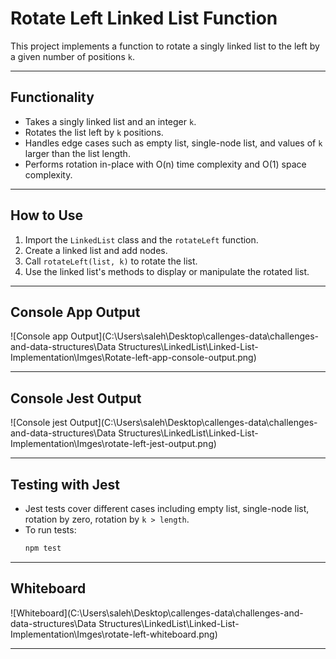 # Rotate Left Linked List Function

This project implements a function to rotate a singly linked list to the left by a given number of positions `k`.

---

## Functionality

- Takes a singly linked list and an integer `k`.
- Rotates the list left by `k` positions.
- Handles edge cases such as empty list, single-node list, and values of `k` larger than the list length.
- Performs rotation in-place with O(n) time complexity and O(1) space complexity.

---

## How to Use

1. Import the `LinkedList` class and the `rotateLeft` function.
2. Create a linked list and add nodes.
3. Call `rotateLeft(list, k)` to rotate the list.
4. Use the linked list's methods to display or manipulate the rotated list.

---
## Console App Output

![Console app Output](C:\Users\saleh\Desktop\callenges-data\challenges-and-data-structures\Data Structures\LinkedList\Linked-List-Implementation\Imges\Rotate-left-app-console-output.png)  

---
## Console  Jest Output

![Console jest Output](C:\Users\saleh\Desktop\callenges-data\challenges-and-data-structures\Data Structures\LinkedList\Linked-List-Implementation\Imges\rotate-left-jest-output.png)  

---

## Testing with Jest

- Jest tests cover different cases including empty list, single-node list, rotation by zero, rotation by `k > length`.
- To run tests:
  ```bash
  npm test
  ```
---



## Whiteboard

![Whiteboard](C:\Users\saleh\Desktop\callenges-data\challenges-and-data-structures\Data Structures\LinkedList\Linked-List-Implementation\Imges\rotate-left-whiteboard.png)  

---